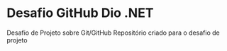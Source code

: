 # Desafio GitHub Dio .NET
Desafio de Projeto sobre Git/GitHub
Repositório criado para o desafio de projeto
